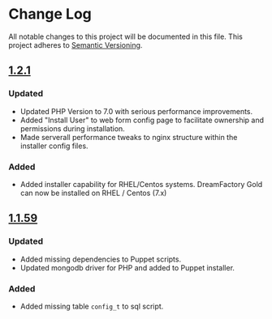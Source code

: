 # Change Log
All notable changes to this project will be documented in this file. This project adheres to [Semantic Versioning](http://semver.org/).

## [1.2.1][v1.2.1]
### Updated
- Updated PHP Version to 7.0 with serious performance improvements.
- Added "Install User" to web form config page to facilitate ownership and permissions during installation.
- Made serverall performance tweaks to nginx structure within the installer config files.
    
### Added
- Added installer capability for RHEL/Centos systems. DreamFactory Gold can now be installed on RHEL / Centos (7.x)

## [1.1.59][v1.1.59]
### Updated
- Added missing dependencies to Puppet scripts.
- Updated mongodb driver for PHP and added to Puppet installer.

### Added
- Added missing table `config_t` to sql script.

[v1.1.59]: https://github.com/dreamfactorysoftware/dfe-installer/compare/1.1.58...1.1.59
[v1.2.1]: https://github.com/dreamfactorysoftware/dfe-installer/compare/1.1.59...1.2.1


